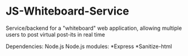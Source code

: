 # JS-Whiteboard-Service
Service/backend for a "whiteboard" web application, allowing multiple users to post virtual post-its in real time


Dependencies:
Node.js
  Node.js modules:
  *Express
  *Sanitize-html
